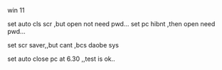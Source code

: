 

win 11

set auto cls scr ,but open not need pwd...
set pc hibnt ,then open need pwd...

set scr saver,,but cant ,bcs daobe sys


set auto close pc at 6.30  ,,test is ok..
